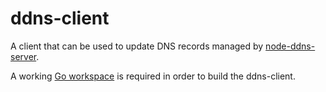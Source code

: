 # ddns-client

A client that can be used to update DNS records managed by [node-ddns-server](https://github.com/JorgenEvens/node-ddns-server).

A working [Go workspace](https://golang.org/doc/code.html) is required in order to build the ddns-client.
